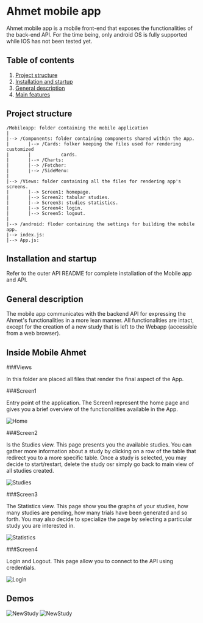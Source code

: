 # Ahmet mobile app

Ahmet mobile app is a mobile front-end that exposes the functionalities of the 
back-end API. For the time being, only android OS is fully supported while IOS 
has not been tested yet.


## Table of contents

1. [Project structure](#project-structure)
2. [Installation and startup](#installation-and-startup)
3. [General description](#general-description)
4. [Main features](#main-features)


## Project structure

    /Mobileapp: folder containing the mobile application
    |
    |--> /Components: folder containing components shared within the App.
    |       |--> /Cards: folker keeping the files used for rendering customized
    |       |           cards.
    |       |--> /Charts: 
    |       |--> /Fetcher:
    |       |--> /SideMenu:     
    |
    |--> /Views: folder containing all the files for rendering app's screens.
    |       |--> Screen1: homepage.
    |       |--> Screen2: tabular studies.
    |       |--> Screen3: studies statistics.
    |       |--> Screen4: login.
    |       |--> Screen5: logout.
    |
    |--> /android: floder containing the settings for building the mobile app.
    |--> index.js:
    |--> App.js:


## Installation and startup

Refer to the outer API README for complete installation of the Mobile app and
API.


## General description

The mobile app communicates with the backend API for expressing the Ahmet's
functionalities in a more lean manner. All functionalities are intact, except
for the creation of a new study that is left to the Webapp (accessible from a
web browser).


## Inside Mobile Ahmet

###Views

In this folder are placed all files that render the final aspect of the App.

###Screen1

Entry point of the application. The Screen1 represent the home page 
and gives you a brief overview of the functionalities available in the App.

![Home](Images/Home.png?raw=true "Home page")

###Screen2

Is the Studies view. This page presents you the available studies. You can gather more
information about a study by clicking on a row of the table that redirect you to a more specific table. Once a study is
selected, you may decide to start/restart, delete the study osr simply go back to main view of all studies created. 

![Studies](Images/Studies.png?raw=true "Studies")

###Screen3

The Statistics view. This page show you the graphs of your studies, how many
studies are pending, how many trials have been generated and so forth. You
may also decide to specialize the page by selecting a particular study you are
interested in.

![Statistics](Images/Statistics.png?raw=true "Statistics")

###Screen4

Login and Logout. This page allow you to connect to the API using credentials. 

![Login](Images/Login.png?raw=true "Login")

## Demos

![NewStudy](Images/Demo1.gif "Demo")
![NewStudy](Images/Demo2.gif "Demo")
